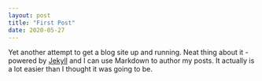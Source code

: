 ```yaml
---
layout: post
title: "First Post"
date: 2020-05-27
---
```


Yet another attempt to get a blog site up and running. Neat thing about it - powered by [Jekyll](http://jekyllrb.com) and I can use Markdown to author my posts. It actually is a lot easier than I thought it was going to be.